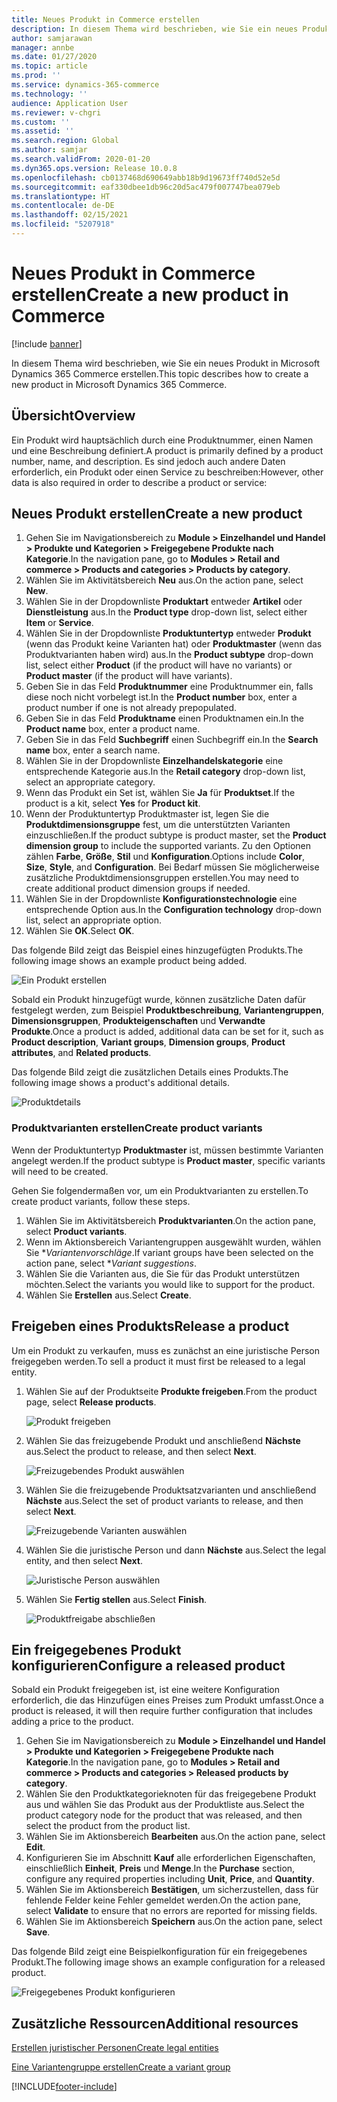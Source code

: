 ```yaml
---
title: Neues Produkt in Commerce erstellen
description: In diesem Thema wird beschrieben, wie Sie ein neues Produkt in Microsoft Dynamics 365 Commerce erstellen.
author: samjarawan
manager: annbe
ms.date: 01/27/2020
ms.topic: article
ms.prod: ''
ms.service: dynamics-365-commerce
ms.technology: ''
audience: Application User
ms.reviewer: v-chgri
ms.custom: ''
ms.assetid: ''
ms.search.region: Global
ms.author: samjar
ms.search.validFrom: 2020-01-20
ms.dyn365.ops.version: Release 10.0.8
ms.openlocfilehash: cb0137468d690649abb18b9d19673ff740d52e5d
ms.sourcegitcommit: eaf330dbee1db96c20d5ac479f007747bea079eb
ms.translationtype: HT
ms.contentlocale: de-DE
ms.lasthandoff: 02/15/2021
ms.locfileid: "5207918"
---
```

# <a name="create-a-new-product-in-commerce"></a><span data-ttu-id="c98cf-103">Neues Produkt in Commerce erstellen</span><span class="sxs-lookup"><span data-stu-id="c98cf-103">Create a new product in Commerce</span></span>


[!include [banner](includes/banner.md)]

<span data-ttu-id="c98cf-104">In diesem Thema wird beschrieben, wie Sie ein neues Produkt in Microsoft Dynamics 365 Commerce erstellen.</span><span class="sxs-lookup"><span data-stu-id="c98cf-104">This topic describes how to create a new product in Microsoft Dynamics 365 Commerce.</span></span>

## <a name="overview"></a><span data-ttu-id="c98cf-105">Übersicht</span><span class="sxs-lookup"><span data-stu-id="c98cf-105">Overview</span></span>

<span data-ttu-id="c98cf-106">Ein Produkt wird hauptsächlich durch eine Produktnummer, einen Namen und eine Beschreibung definiert.</span><span class="sxs-lookup"><span data-stu-id="c98cf-106">A product is primarily defined by a product number, name, and description.</span></span> <span data-ttu-id="c98cf-107">Es sind jedoch auch andere Daten erforderlich, ein Produkt oder einen Service zu beschreiben:</span><span class="sxs-lookup"><span data-stu-id="c98cf-107">However, other data is also required in order to describe a product or service:</span></span>

## <a name="create-a-new-product"></a><span data-ttu-id="c98cf-108">Neues Produkt erstellen</span><span class="sxs-lookup"><span data-stu-id="c98cf-108">Create a new product</span></span>

1. <span data-ttu-id="c98cf-109">Gehen Sie im Navigationsbereich zu **Module \> Einzelhandel und Handel \> Produkte und Kategorien \> Freigegebene Produkte nach Kategorie**.</span><span class="sxs-lookup"><span data-stu-id="c98cf-109">In the navigation pane, go to **Modules \> Retail and commerce \> Products and categories \> Products by category**.</span></span>
1. <span data-ttu-id="c98cf-110">Wählen Sie im Aktivitätsbereich **Neu** aus.</span><span class="sxs-lookup"><span data-stu-id="c98cf-110">On the action pane, select **New**.</span></span>
1. <span data-ttu-id="c98cf-111">Wählen Sie in der Dropdownliste **Produktart** entweder **Artikel** oder **Dienstleistung** aus.</span><span class="sxs-lookup"><span data-stu-id="c98cf-111">In the **Product type** drop-down list, select either **Item** or **Service**.</span></span>
1. <span data-ttu-id="c98cf-112">Wählen Sie in der Dropdownliste **Produktuntertyp** entweder **Produkt** (wenn das Produkt keine Varianten hat) oder **Produktmaster** (wenn das Produktvarianten haben wird) aus.</span><span class="sxs-lookup"><span data-stu-id="c98cf-112">In the **Product subtype** drop-down list, select either **Product** (if the product will have no variants) or **Product master** (if the product will have variants).</span></span>
1. <span data-ttu-id="c98cf-113">Geben Sie in das Feld **Produktnummer** eine Produktnummer ein, falls diese noch nicht vorbelegt ist.</span><span class="sxs-lookup"><span data-stu-id="c98cf-113">In the **Product number** box, enter a product number if one is not already prepopulated.</span></span>
1. <span data-ttu-id="c98cf-114">Geben Sie in das Feld **Produktname** einen Produktnamen ein.</span><span class="sxs-lookup"><span data-stu-id="c98cf-114">In the **Product name** box, enter a product name.</span></span>
1. <span data-ttu-id="c98cf-115">Geben Sie in das Feld **Suchbegriff** einen Suchbegriff ein.</span><span class="sxs-lookup"><span data-stu-id="c98cf-115">In the **Search name** box, enter a search name.</span></span>
1. <span data-ttu-id="c98cf-116">Wählen Sie in der Dropdownliste **Einzelhandelskategorie** eine entsprechende Kategorie aus.</span><span class="sxs-lookup"><span data-stu-id="c98cf-116">In the **Retail category** drop-down list, select an appropriate category.</span></span>
1. <span data-ttu-id="c98cf-117">Wenn das Produkt ein Set ist, wählen Sie **Ja** für **Produktset**.</span><span class="sxs-lookup"><span data-stu-id="c98cf-117">If the product is a kit, select **Yes** for **Product kit**.</span></span>
1. <span data-ttu-id="c98cf-118">Wenn der Produktuntertyp Produktmaster ist, legen Sie die **Produktdimensionsgruppe** fest, um die unterstützten Varianten einzuschließen.</span><span class="sxs-lookup"><span data-stu-id="c98cf-118">If the product subtype is product master, set the **Product dimension group** to include the supported variants.</span></span> <span data-ttu-id="c98cf-119">Zu den Optionen zählen **Farbe**, **Größe**, **Stil** und **Konfiguration**.</span><span class="sxs-lookup"><span data-stu-id="c98cf-119">Options include **Color**, **Size**, **Style**, and **Configuration**.</span></span> <span data-ttu-id="c98cf-120">Bei Bedarf müssen Sie möglicherweise zusätzliche Produktdimensionsgruppen erstellen.</span><span class="sxs-lookup"><span data-stu-id="c98cf-120">You may need to create additional product dimension groups if needed.</span></span>
1. <span data-ttu-id="c98cf-121">Wählen Sie in der Dropdownliste **Konfigurationstechnologie** eine entsprechende Option aus.</span><span class="sxs-lookup"><span data-stu-id="c98cf-121">In the **Configuration technology** drop-down list, select an appropriate option.</span></span>
1. <span data-ttu-id="c98cf-122">Wählen Sie **OK**.</span><span class="sxs-lookup"><span data-stu-id="c98cf-122">Select **OK**.</span></span>

<span data-ttu-id="c98cf-123">Das folgende Bild zeigt das Beispiel eines hinzugefügten Produkts.</span><span class="sxs-lookup"><span data-stu-id="c98cf-123">The following image shows an example product being added.</span></span>

![Ein Produkt erstellen](media/create-new-product.png)

<span data-ttu-id="c98cf-125">Sobald ein Produkt hinzugefügt wurde, können zusätzliche Daten dafür festgelegt werden, zum Beispiel **Produktbeschreibung**, **Variantengruppen**, **Dimensionsgruppen**, **Produkteigenschaften** und **Verwandte Produkte**.</span><span class="sxs-lookup"><span data-stu-id="c98cf-125">Once a product is added, additional data can be set for it, such as **Product description**, **Variant groups**, **Dimension groups**, **Product attributes**, and **Related products**.</span></span>

<span data-ttu-id="c98cf-126">Das folgende Bild zeigt die zusätzlichen Details eines Produkts.</span><span class="sxs-lookup"><span data-stu-id="c98cf-126">The following image shows a product's additional details.</span></span>

![Produktdetails](media/create-new-product-2.png)

### <a name="create-product-variants"></a><span data-ttu-id="c98cf-128">Produktvarianten erstellen</span><span class="sxs-lookup"><span data-stu-id="c98cf-128">Create product variants</span></span>

<span data-ttu-id="c98cf-129">Wenn der Produktuntertyp **Produktmaster** ist, müssen bestimmte Varianten angelegt werden.</span><span class="sxs-lookup"><span data-stu-id="c98cf-129">If the product subtype is **Product master**, specific variants will need to be created.</span></span> 

<span data-ttu-id="c98cf-130">Gehen Sie folgendermaßen vor, um ein Produktvarianten zu erstellen.</span><span class="sxs-lookup"><span data-stu-id="c98cf-130">To create product variants, follow these steps.</span></span>

1. <span data-ttu-id="c98cf-131">Wählen Sie im Aktivitätsbereich **Produktvarianten**.</span><span class="sxs-lookup"><span data-stu-id="c98cf-131">On the action pane, select **Product variants**.</span></span>
1. <span data-ttu-id="c98cf-132">Wenn im Aktionsbereich Variantengruppen ausgewählt wurden, wählen Sie \**Variantenvorschläge*.</span><span class="sxs-lookup"><span data-stu-id="c98cf-132">If variant groups have been selected on the action pane, select \**Variant suggestions*.</span></span>
1. <span data-ttu-id="c98cf-133">Wählen Sie die Varianten aus, die Sie für das Produkt unterstützen möchten.</span><span class="sxs-lookup"><span data-stu-id="c98cf-133">Select the variants you would like to support for the product.</span></span>
1. <span data-ttu-id="c98cf-134">Wählen Sie **Erstellen** aus.</span><span class="sxs-lookup"><span data-stu-id="c98cf-134">Select **Create**.</span></span>

## <a name="release-a-product"></a><span data-ttu-id="c98cf-135">Freigeben eines Produkts</span><span class="sxs-lookup"><span data-stu-id="c98cf-135">Release a product</span></span>

<span data-ttu-id="c98cf-136">Um ein Produkt zu verkaufen, muss es zunächst an eine juristische Person freigegeben werden.</span><span class="sxs-lookup"><span data-stu-id="c98cf-136">To sell a product it must first be released to a legal entity.</span></span>

1. <span data-ttu-id="c98cf-137">Wählen Sie auf der Produktseite **Produkte freigeben**.</span><span class="sxs-lookup"><span data-stu-id="c98cf-137">From the product page, select **Release products**.</span></span>

    ![Produkt freigeben](media/create-new-product-3.png)

1. <span data-ttu-id="c98cf-139">Wählen Sie das freizugebende Produkt und anschließend **Nächste** aus.</span><span class="sxs-lookup"><span data-stu-id="c98cf-139">Select the product to release, and then select **Next**.</span></span>

    ![Freizugebendes Produkt auswählen](media/create-new-product-4.png)

1. <span data-ttu-id="c98cf-141">Wählen Sie die freizugebende Produktsatzvarianten und anschließend **Nächste** aus.</span><span class="sxs-lookup"><span data-stu-id="c98cf-141">Select the set of product variants to release, and then select **Next**.</span></span>

    ![Freizugebende Varianten auswählen](media/create-new-product-5.png)

1. <span data-ttu-id="c98cf-143">Wählen Sie die juristische Person und dann **Nächste** aus.</span><span class="sxs-lookup"><span data-stu-id="c98cf-143">Select the legal entity, and then select **Next**.</span></span>

    ![Juristische Person auswählen](media/create-new-product-6.png)

1. <span data-ttu-id="c98cf-145">Wählen Sie **Fertig stellen** aus.</span><span class="sxs-lookup"><span data-stu-id="c98cf-145">Select **Finish**.</span></span>

    ![Produktfreigabe abschließen](media/create-new-product-7.png)

## <a name="configure-a-released-product"></a><span data-ttu-id="c98cf-147">Ein freigegebenes Produkt konfigurieren</span><span class="sxs-lookup"><span data-stu-id="c98cf-147">Configure a released product</span></span>

<span data-ttu-id="c98cf-148">Sobald ein Produkt freigegeben ist, ist eine weitere Konfiguration erforderlich, die das Hinzufügen eines Preises zum Produkt umfasst.</span><span class="sxs-lookup"><span data-stu-id="c98cf-148">Once a product is released, it will then require further configuration that includes adding a price to the product.</span></span>

1. <span data-ttu-id="c98cf-149">Gehen Sie im Navigationsbereich zu **Module \> Einzelhandel und Handel \> Produkte und Kategorien \> Freigegebene Produkte nach Kategorie**.</span><span class="sxs-lookup"><span data-stu-id="c98cf-149">In the navigation pane, go to **Modules \> Retail and commerce \> Products and categories \> Released products by category**.</span></span>
1. <span data-ttu-id="c98cf-150">Wählen Sie den Produktkategorieknoten für das freigegebene Produkt aus und wählen Sie das Produkt aus der Produktliste aus.</span><span class="sxs-lookup"><span data-stu-id="c98cf-150">Select the product category node for the product that was released, and then select the product from the product list.</span></span>
1. <span data-ttu-id="c98cf-151">Wählen Sie im Aktionsbereich **Bearbeiten** aus.</span><span class="sxs-lookup"><span data-stu-id="c98cf-151">On the action pane, select **Edit**.</span></span>
1. <span data-ttu-id="c98cf-152">Konfigurieren Sie im Abschnitt **Kauf** alle erforderlichen Eigenschaften, einschließlich **Einheit**, **Preis** und **Menge**.</span><span class="sxs-lookup"><span data-stu-id="c98cf-152">In the **Purchase** section, configure any required properties including **Unit**, **Price**,  and **Quantity**.</span></span>
1. <span data-ttu-id="c98cf-153">Wählen Sie im Aktionsbereich **Bestätigen**, um sicherzustellen, dass für fehlende Felder keine Fehler gemeldet werden.</span><span class="sxs-lookup"><span data-stu-id="c98cf-153">On the action pane, select **Validate** to ensure that no errors are reported for missing fields.</span></span>
1. <span data-ttu-id="c98cf-154">Wählen Sie im Aktionsbereich **Speichern** aus.</span><span class="sxs-lookup"><span data-stu-id="c98cf-154">On the action pane, select **Save**.</span></span>

<span data-ttu-id="c98cf-155">Das folgende Bild zeigt eine Beispielkonfiguration für ein freigegebenes Produkt.</span><span class="sxs-lookup"><span data-stu-id="c98cf-155">The following image shows an example configuration for a released product.</span></span>

![Freigegebenes Produkt konfigurieren](media/create-new-product-8.png)

## <a name="additional-resources"></a><span data-ttu-id="c98cf-157">Zusätzliche Ressourcen</span><span class="sxs-lookup"><span data-stu-id="c98cf-157">Additional resources</span></span>

[<span data-ttu-id="c98cf-158">Erstellen juristischer Personen</span><span class="sxs-lookup"><span data-stu-id="c98cf-158">Create legal entities</span></span>](channels-legal-entities.md)

[<span data-ttu-id="c98cf-159">Eine Variantengruppe erstellen</span><span class="sxs-lookup"><span data-stu-id="c98cf-159">Create a variant group</span></span>](create-variant-group.md) 


[!INCLUDE[footer-include](../includes/footer-banner.md)]
